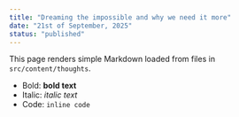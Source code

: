 ```yaml
---
title: "Dreaming the impossible and why we need it more"
date: "21st of September, 2025"
status: "published"
---
```


This page renders simple Markdown loaded from files in `src/content/thoughts`.

- Bold: **bold text**
- Italic: _italic text_
- Code: `inline code`
